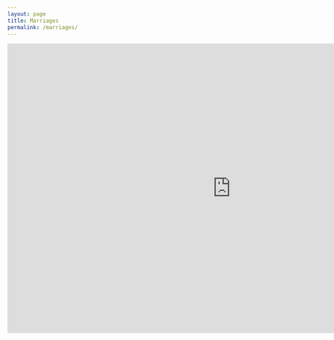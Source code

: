 ```yaml
---
layout: page
title: Marriages
permalink: /marriages/
---
```

<iframe src='https://cdn.knightlab.com/libs/timeline3/latest/embed/index.html?source=17e5-Ywq9zgETkaINtAVoccLSISfD6TB6ZNfbB5FphWY&font=Default&lang=en&initial_zoom=2&height=650' width='1000' height='650' webkitallowfullscreen mozallowfullscreen allowfullscreen frameborder='0'></iframe>
